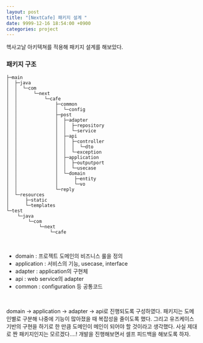 ```yaml
---
layout: post
title: "[NextCafe] 패키지 설계 "
date: 9999-12-16 18:54:00 +0900
categories: project
---
```


헥사고날 아키텍쳐를 적용해 패키지 설계를 해보았다.

### 패키지 구조

```
├─main
│  ├─java
│  │  └─com
│  │      └─next
│  │          └─cafe
│  │              ├─common
│  │              │  └─config
│  │              ├─post
│  │              │  ├─adapter
│  │              │  │  ├─repository
│  │              │  │  └─service
│  │              │  ├─api
│  │              │  │  ├─controller
│  │              │  │  │  └─dto
│  │              │  │  └─exception
│  │              │  ├─application
│  │              │  │  ├─outputport
│  │              │  │  └─usecase
│  │              │  └─domain
│  │              │      ├─entity
│  │              │      └─vo
│  │              └─reply
│  └─resources
│      ├─static
│      └─templates
└─test
    └─java
        └─com
            └─next
                └─cafe
```

<br>

- domain : 프로젝트 도메인의 비즈니스 룰을 정의
- application : 서비스의 기능, usecase, interface
- adapter : application의 구현체
- api : web service의 adapter
- common : configuration 등 공통코드

 <br>

domain -> application -> adapter -> api로 진행되도록 구성하였다.
패키지는 도메인별로 구분해 나중에 기능이 많아졌을 때 복잡성을 줄이도록 했다. 그리고 유즈케이스 기반의 구현을 하기로 한 만큼 도메인이 메인이 되어야 할 것이라고 생각했다.
사실 제대로 짠 패키지인지는 모르겠다....! 개발을 진행해보면서 셀프 피드백을 해보도록 하자.
